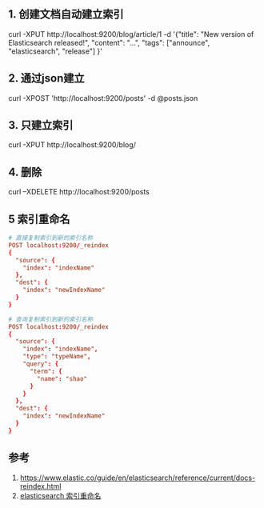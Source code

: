 

## 1. 创建文档自动建立索引
curl -XPUT http://localhost:9200/blog/article/1 -d '{"title": "New
version of Elasticsearch released!", "content": "...", "tags":
["announce", "elasticsearch", "release"] }'
## 2. 通过json建立
curl -XPOST 'http://localhost:9200/posts' -d @posts.json
## 3. 只建立索引
curl -XPUT http://localhost:9200/blog/
## 4. 删除
curl –XDELETE http://localhost:9200/posts

## 5 索引重命名

```conf
# 直接复制索引到新的索引名称
POST localhost:9200/_reindex
{
  "source": {
    "index": "indexName"
  },
  "dest": {
    "index": "newIndexName"
  }
}

# 查询复制索引到新的索引名称
POST localhost:9200/_reindex
{
  "source": {
    "index": "indexName",
    "type": "typeName",
    "query": {
      "term": {
        "name": "shao"
      }
    }
  },
  "dest": {
    "index": "newIndexName"
  }
}
```

## 参考

1. https://www.elastic.co/guide/en/elasticsearch/reference/current/docs-reindex.html
2. [elasticsearch 索引重命名](https://blog.csdn.net/qq_34624315/article/details/83089794)